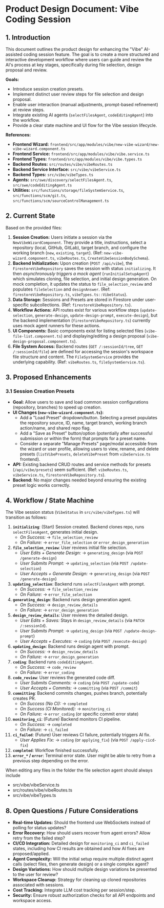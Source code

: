 # Product Design Document: Vibe Coding Session

## 1. Introduction

This document outlines the product design for enhancing the "Vibe" AI-assisted coding session feature. 
The goal is to create a more structured and interactive development workflow where users can guide and review the AI's process at key stages, 
specifically during file selection, design proposal and review.

**Goals:**

*   Introduce session creation presets.
*   Implement distinct user review steps for file selection and design proposal.
*   Enable user interaction (manual adjustments, prompt-based refinement) at review steps.
*   Integrate existing AI agents (`selectFilesAgent`, `codeEditingAgent`) into the workflow.
*   Provide a clear state machine and UI flow for the Vibe session lifecycle.

**References:**

*   **Frontend Wizard:** `frontend/src/app/modules/vibe/new-vibe-wizard/new-vibe-wizard.component.ts`
*   **Frontend Service:** `frontend/src/app/modules/vibe/vibe.service.ts`
*   **Frontend Types:** `frontend/src/app/modules/vibe/vibe.types.ts`
*   **Backend Routes:** `src/routes/vibe/vibeRoutes.ts`
*   **Backend Service Interface:** `src/vibe/vibeService.ts`
*   **Backend Types:** `src/vibe/vibeTypes.ts`
*   **Agents:** `src/swe/discovery/selectFilesAgent.ts`, `src/swe/codeEditingAgent.ts`
*   **Utilities:** `src/functions/storage/fileSystemService.ts`, `src/functions/scm/git.ts`, `src/functions/scm/sourceControlManagement.ts`

## 2. Current State

Based on the provided files:

1.  **Session Creation:** Users initiate a session via the `NewVibeWizardComponent`. They provide a title, instructions, select a repository (local, GitHub, GitLab), target branch, and configure the working branch (`new`, `existing`, `target`). (Ref: `new-vibe-wizard.component.ts`, `vibeRoutes.ts`, `CreateVibeSessionBodySchema`).
2.  **Backend Initialization:** Upon creation (`POST /api/vibe`), the `FirestoreVibeRepository` saves the session with status `initializing`. It then *asynchronously triggers a mock agent* (`runInitialSetupAgent`) which simulates cloning, file selection, and initial design generation. On mock completion, it updates the status to `file_selection_review` and populates `fileSelection` and `designAnswer`. (Ref: `firestoreVibeRepository.ts`, `vibeTypes.ts::VibeStatus`).
3.  **Data Storage:** Sessions and Presets are stored in Firestore under user-specific subcollections. (Ref: `firestoreVibeRepository.ts`).
4.  **Workflow Actions:** API routes exist for various workflow steps (`update-selection`, `generate-design`, `update-design-prompt`, `execute-design`), but the backend implementation (`firestoreVibeRepository.ts`) currently uses mock agent runners for these actions.
5.  **UI Components:** Basic components exist for listing selected files (`vibe-file-list.component.ts`) and displaying/editing a design proposal (`vibe-design-proposal.component.ts`).
6.  **File System Access:** Backend routes (`GET /:sessionId/tree`, `GET /:sessionId/file`) are defined for accessing the session's workspace file structure and content. The `FileSystemService` provides the underlying capability. (Ref: `vibeRoutes.ts`, `fileSystemService.ts`).

## 3. Proposed Enhancements

### 3.1 Session Creation Presets

*   **Goal:** Allow users to save and load common session configurations (repository, branches) to speed up creation.
*   **UI Changes (`new-vibe-wizard.component.ts`):**
    *   Add a "Load Preset" dropdown/button. Selecting a preset populates the repository source, ID, name, target branch, working branch action/name, and shared repo flag.
    *   Add a "Save as Preset" button/option (potentially after successful submission or within the form) that prompts for a preset name.
    *   Consider a separate "Manage Presets" page/modal accessible from the wizard or user profile, allowing users to view, rename, and delete presets (`listVibePresets`, `deleteVibePreset` from `vibeService.ts` frontend).
*   **API:** Existing backend CRUD routes and service methods for presets (`/api/vibe/presets`) seem sufficient. (Ref: `vibeRoutes.ts`, `vibeService.ts`, `firestoreVibeRepository.ts`).
*   **Backend:** No major changes needed beyond ensuring the existing preset logic works correctly.

## 4. Workflow / State Machine

The Vibe session status (`VibeStatus` in `src/vibe/vibeTypes.ts`) will transition as follows:

1.  **`initializing`**: (Start) Session created. Backend clones repo, runs `selectFilesAgent`, generates initial design.
    *   *On Success:* -> `file_selection_review`
    *   *On Failure:* -> `error_file_selection` or `error_design_generation`
2.  **`file_selection_review`**: User reviews initial file selection.
    *   *User Edits + Generate Design:* -> `generating_design` (via `POST /generate-design`)
    *   *User Submits Prompt:* -> `updating_selection` (via `POST /update-selection`)
    *   *User Accepts + Generate Design:* -> `generating_design` (via `POST /generate-design`)
3.  **`updating_selection`**: Backend runs `selectFilesAgent` with prompt.
    *   *On Success:* -> `file_selection_review`
    *   *On Failure:* -> `error_file_selection`
4.  **`generating_design`**: Backend runs design generation agent.
    *   *On Success:* -> `design_review_details`
    *   *On Failure:* -> `error_design_generation`
5.  **`design_review_details`**: User reviews the detailed design.
    *   *User Edits + Saves:* Stays in `design_review_details` (via `PATCH /:sessionId`).
    *   *User Submits Prompt:* -> `updating_design` (via `POST /update-design-prompt`)
    *   *User Accepts + Executes:* -> `coding` (via `POST /execute-design`)
6.  **`updating_design`**: Backend runs design agent with prompt.
    *   *On Success:* -> `design_review_details`
    *   *On Failure:* -> `error_design_generation`
7.  **`coding`**: Backend runs `codeEditingAgent`.
    *   *On Success:* -> `code_review`
    *   *On Failure:* -> `error_coding`
8.  **`code_review`**: User reviews the generated code diff.
    *   *User Submits Comments:* -> `coding` (via `POST /update-code`)
    *   *User Accepts + Commits:* -> `committing` (via `POST /commit`)
9.  **`committing`**: Backend commits changes, pushes branch, potentially creates PR.
    *   *On Success (No CI):* -> `completed`
    *   *On Success (CI Monitored):* -> `monitoring_ci`
    *   *On Failure:* -> `error_coding` (or specific commit error state)
10. **`monitoring_ci`**: (Future) Backend monitors CI pipeline.
    *   *On Success:* -> `completed`
    *   *On Failure:* -> `ci_failed`
11. **`ci_failed`**: (Future) User reviews CI failure, potentially triggers AI fix.
    *   *User Applies Fix:* -> `coding` (or `applying_fix`) (via `POST /apply-cicd-fix`)
12. **`completed`**: Workflow finished successfully.
13. **`error_*` / `error`**: Terminal error state. User might be able to retry from a previous step depending on the error.


When editing any files in the folder the file selection agent should always include
- src/vibe/vibeService.ts
- src/routes/vibe/vibeRoutes.ts
- src/vibe/vibeTypes.ts


## 8. Open Questions / Future Considerations

*   **Real-time Updates:** Should the frontend use WebSockets instead of polling for status updates?
*   **Error Recovery:** How should users recover from agent errors? Allow retry from the failed step?
*   **CI/CD Integration:** Detailed design for `monitoring_ci` and `ci_failed` states, including how CI results are obtained and how AI fixes are proposed/applied.
*   **Agent Complexity:** Will the initial setup require multiple distinct agent calls (select files, then generate design) or a single complex agent?
*   **Design Variations:** How should multiple design variations be presented to the user for review?
*   **Workspace Cleanup:** Strategy for cleaning up cloned repositories associated with sessions.
*   **Cost Tracking:** Integrate LLM cost tracking per session/step.
*   **Security:** Ensure robust authorization checks for all API endpoints and workspace access.